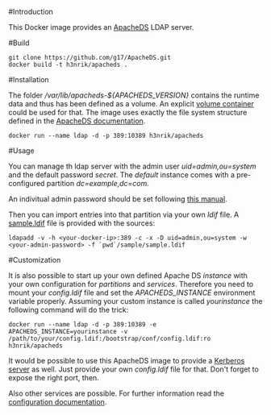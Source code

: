 #Introduction

This Docker image provides an [ApacheDS](https://directory.apache.org/apacheds/) LDAP server.


#Build

	git clone https://github.com/g17/ApacheDS.git
    docker build -t h3nrik/apacheds .


#Installation

The folder */var/lib/apacheds-${APACHEDS_VERSION}* contains the runtime data and thus has been defined as a volume. An explicit [volume container](https://docs.docker.com/userguide/dockervolumes/) could be used for that. The image uses exactly the file system structure defined in the [ApacheDS documentation](https://directory.apache.org/apacheds/advanced-ug/2.2.1-debian-instance-layout.html).

    docker run --name ldap -d -p 389:10389 h3nrik/apacheds


#Usage

You can manage th ldap server with the admin user *uid=admin,ou=system* and the default password *secret*. The *default* instance comes with a pre-configured partition *dc=example,dc=com*.

An indivitual admin password should be set following [this manual](https://directory.apache.org/apacheds/basic-ug/1.4.2-changing-admin-password.html).

Then you can import entries into that partition via your own *ldif* file. A [sample.ldif](sample/sample.ldif) file is provided with the sources:

    ldapadd -v -h <your-docker-ip>:389 -c -x -D uid=admin,ou=system -w <your-admin-password> -f `pwd`/sample/sample.ldif


#Customization

It is also possible to start up your own defined Apache DS *instance* with your own configuration for *partitions* and *services*. Therefore you need to mount your *config.ldif* file and set the *APACHEDS_INSTANCE* environment variable properly. Assuming your custom instance is called *yourinstance* the following command will do the trick:

    docker run --name ldap -d -p 389:10389 -e APACHEDS_INSTANCE=yourinstance -v /path/to/your/config.ldif:/bootstrap/conf/config.ldif:ro h3nrik/apacheds


It would be possible to use this ApacheDS image to provide a [Kerberos server](https://directory.apache.org/apacheds/advanced-ug/2.1-config-description.html#kerberos-server) as well. Just provide your own *config.ldif* file for that. Don't forget to expose the right port, then.

Also other services are possible. For further information read the [configuration documentation](https://directory.apache.org/apacheds/advanced-ug/2.1-config-description.html).


